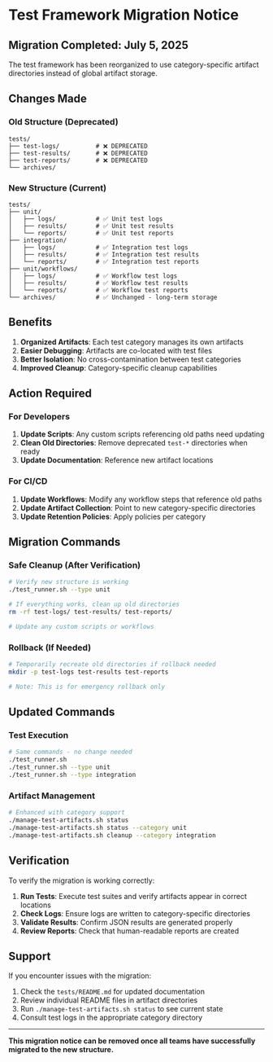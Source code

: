 <!--
@file tests/MIGRATION_NOTICE.md
@description Migration notice for test framework reorganization
@author IT-Journey Team <team@it-journey.org>
@created 2025-07-05
@lastModified 2025-07-05
@version 1.0.0

@relatedIssues 
  - #test-framework-reorganization: Category-specific artifact directories
  - #migration-documentation: Clear migration path for developers

@relatedEvolutions
  - v1.0.0: Initial migration notice for framework restructure

@dependencies
  - None

@changelog
  - 2025-07-05: Initial creation with migration guidelines - ITJ

@usage Reference for developers migrating to new test structure
@notes Temporary file - can be removed after migration is complete
-->

# Test Framework Migration Notice

## Migration Completed: July 5, 2025

The test framework has been reorganized to use category-specific artifact directories instead of global artifact storage.

## Changes Made

### Old Structure (Deprecated)

```text
tests/
├── test-logs/          # ❌ DEPRECATED
├── test-results/       # ❌ DEPRECATED
├── test-reports/       # ❌ DEPRECATED
└── archives/
```

### New Structure (Current)

```text
tests/
├── unit/
│   ├── logs/           # ✅ Unit test logs
│   ├── results/        # ✅ Unit test results
│   └── reports/        # ✅ Unit test reports
├── integration/
│   ├── logs/           # ✅ Integration test logs
│   ├── results/        # ✅ Integration test results
│   └── reports/        # ✅ Integration test reports
├── unit/workflows/
│   ├── logs/           # ✅ Workflow test logs
│   ├── results/        # ✅ Workflow test results
│   └── reports/        # ✅ Workflow test reports
└── archives/           # ✅ Unchanged - long-term storage
```

## Benefits

1. **Organized Artifacts**: Each test category manages its own artifacts
2. **Easier Debugging**: Artifacts are co-located with test files
3. **Better Isolation**: No cross-contamination between test categories
4. **Improved Cleanup**: Category-specific cleanup capabilities

## Action Required

### For Developers

1. **Update Scripts**: Any custom scripts referencing old paths need updating
2. **Clean Old Directories**: Remove deprecated `test-*` directories when ready
3. **Update Documentation**: Reference new artifact locations

### For CI/CD

1. **Update Workflows**: Modify any workflow steps that reference old paths
2. **Update Artifact Collection**: Point to new category-specific directories
3. **Update Retention Policies**: Apply policies per category

## Migration Commands

### Safe Cleanup (After Verification)

```bash
# Verify new structure is working
./test_runner.sh --type unit

# If everything works, clean up old directories
rm -rf test-logs/ test-results/ test-reports/

# Update any custom scripts or workflows
```

### Rollback (If Needed)

```bash
# Temporarily recreate old directories if rollback needed
mkdir -p test-logs test-results test-reports

# Note: This is for emergency rollback only
```

## Updated Commands

### Test Execution

```bash
# Same commands - no change needed
./test_runner.sh
./test_runner.sh --type unit
./test_runner.sh --type integration
```

### Artifact Management

```bash
# Enhanced with category support
./manage-test-artifacts.sh status
./manage-test-artifacts.sh status --category unit
./manage-test-artifacts.sh cleanup --category integration
```

## Verification

To verify the migration is working correctly:

1. **Run Tests**: Execute test suites and verify artifacts appear in correct locations
2. **Check Logs**: Ensure logs are written to category-specific directories
3. **Validate Results**: Confirm JSON results are generated properly
4. **Review Reports**: Check that human-readable reports are created

## Support

If you encounter issues with the migration:

1. Check the `tests/README.md` for updated documentation
2. Review individual README files in artifact directories
3. Run `./manage-test-artifacts.sh status` to see current state
4. Consult test logs in the appropriate category directory

---

**This migration notice can be removed once all teams have successfully migrated to the new structure.**
